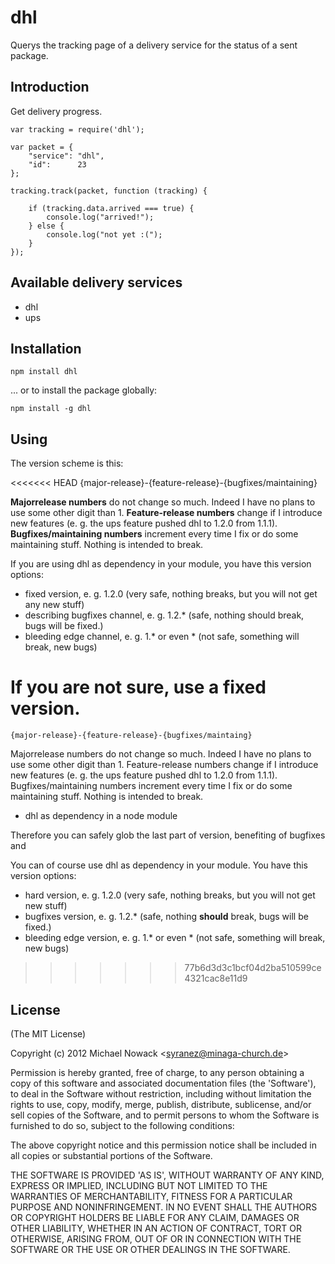 # dhl

Querys the tracking page of a delivery service for the status of a sent package.

## Introduction

Get delivery progress.

    var tracking = require('dhl');

    var packet = {
        "service": "dhl",
        "id":      23
    };

    tracking.track(packet, function (tracking) {

        if (tracking.data.arrived === true) {
            console.log("arrived!");
        } else {
            console.log("not yet :(");
        }
    });

## Available delivery services

* dhl
* ups

## Installation
`npm install dhl`

... or to install the package globally:

`npm install -g dhl`

## Using

The version scheme is this:

<<<<<<< HEAD
    {major-release}-{feature-release}-{bugfixes/maintaining}

__Major­release numbers__ do not change so much. Indeed I have no plans to use some other digit than 1.
__Feature-release numbers__ change if I introduce new features (e. g. the ups feature pushed dhl to 1.2.0 from 1.1.1).
__Bugfixes/maintaining numbers__ increment every time I fix or do some maintaining stuff. Nothing is intended to break.

If you are using dhl as dependency in your module, you have this version options:

* fixed version, e. g. 1.2.0 (very safe, nothing breaks, but you will not get any new stuff)
* describing bugfixes channel, e. g. 1.2.* (safe, nothing should break, bugs will be fixed.)
* bleeding edge channel, e. g. 1.* or even * (not safe, something will break, new bugs)

If you are not sure, use a fixed version.
=======
    {major-release}-{feature-release}-{bugfixes/maintaing}

Major­release numbers do not change so much. Indeed I have no plans to use some other digit than 1.
Feature-release numbers change if I introduce new features (e. g. the ups feature pushed dhl to 1.2.0 from 1.1.1).
Bugfixes/maintaining numbers increment every time I fix or do some maintaining stuff. Nothing is intended to break.

* dhl as dependency in a node module

Therefore you can safely glob the last part of version, benefiting of bugfixes and 

You can of course use dhl as dependency in your module. You have this version options:

* hard version, e. g. 1.2.0 (very safe, nothing breaks, but you will not get new stuff)
* bugfixes version, e. g. 1.2.* (safe, nothing __should__ break, bugs will be fixed.)
* bleeding edge version, e. g. 1.* or even * (not safe, something will break, new bugs)
>>>>>>> 77b6d3d3c1bcf04d2ba510599ce4321cac8e11d9

## License

(The MIT License)

Copyright (c) 2012 Michael Nowack &lt;syranez@minaga-church.de&gt;

Permission is hereby granted, free of charge, to any person obtaining
a copy of this software and associated documentation files (the
'Software'), to deal in the Software without restriction, including
without limitation the rights to use, copy, modify, merge, publish,
distribute, sublicense, and/or sell copies of the Software, and to
permit persons to whom the Software is furnished to do so, subject to
the following conditions:

The above copyright notice and this permission notice shall be
included in all copies or substantial portions of the Software.

THE SOFTWARE IS PROVIDED 'AS IS', WITHOUT WARRANTY OF ANY KIND,
EXPRESS OR IMPLIED, INCLUDING BUT NOT LIMITED TO THE WARRANTIES OF
MERCHANTABILITY, FITNESS FOR A PARTICULAR PURPOSE AND NONINFRINGEMENT.
IN NO EVENT SHALL THE AUTHORS OR COPYRIGHT HOLDERS BE LIABLE FOR ANY
CLAIM, DAMAGES OR OTHER LIABILITY, WHETHER IN AN ACTION OF CONTRACT,
TORT OR OTHERWISE, ARISING FROM, OUT OF OR IN CONNECTION WITH THE
SOFTWARE OR THE USE OR OTHER DEALINGS IN THE SOFTWARE.
